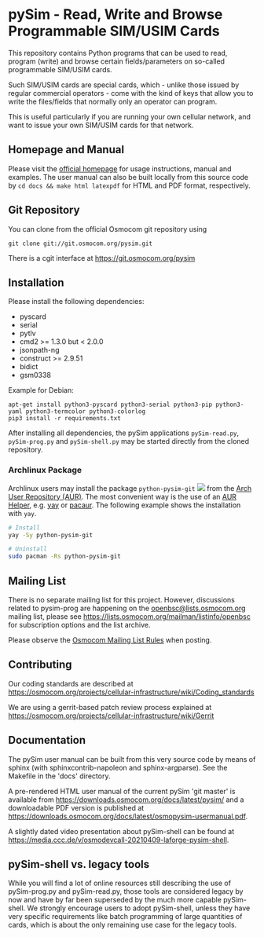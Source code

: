 pySim - Read, Write and Browse Programmable SIM/USIM Cards
====================================================

This repository contains Python programs that can be used
to read, program (write) and browse certain fields/parameters on so-called programmable
SIM/USIM cards.

Such SIM/USIM cards are special cards, which - unlike those issued by
regular commercial operators - come with the kind of keys that allow you
to write the files/fields that normally only an operator can program.

This is useful particularly if you are running your own cellular
network, and want to issue your own SIM/USIM cards for that network.


Homepage and Manual
-------------------

Please visit the [official homepage](https://osmocom.org/projects/pysim/wiki) for usage instructions, manual and examples.  The user manual can also be built locally from this source code by ``cd docs && make html latexpdf`` for HTML and PDF format, respectively.

Git Repository
--------------

You can clone from the official Osmocom  git repository using
```
git clone git://git.osmocom.org/pysim.git
```

There is a cgit interface at <https://git.osmocom.org/pysim>


Installation
------------

Please install the following dependencies:

 - pyscard
 - serial
 - pytlv
 - cmd2 >= 1.3.0 but < 2.0.0
 - jsonpath-ng
 - construct >= 2.9.51
 - bidict
 - gsm0338

Example for Debian:
```
apt-get install python3-pyscard python3-serial python3-pip python3-yaml python3-termcolor python3-colorlog
pip3 install -r requirements.txt
```

After installing all dependencies, the pySim applications ``pySim-read.py``, ``pySim-prog.py`` and ``pySim-shell.py`` may be started directly from the cloned repository.

### Archlinux Package

Archlinux users may install the package ``python-pysim-git``
[![](https://img.shields.io/aur/version/python-pysim-git)](https://aur.archlinux.org/packages/python-pysim-git)
from the [Arch User Repository (AUR)](https://aur.archlinux.org).
The most convenient way is the use of an [AUR Helper](https://wiki.archlinux.org/index.php/AUR_helpers),
e.g. [yay](https://aur.archlinux.org/packages/yay) or [pacaur](https://aur.archlinux.org/packages/pacaur).
The following example shows the installation with ``yay``.

```sh
# Install
yay -Sy python-pysim-git

# Uninstall
sudo pacman -Rs python-pysim-git
```


Mailing List
------------

There is no separate mailing list for this project. However,
discussions related to pysim-prog are happening on the
<openbsc@lists.osmocom.org> mailing list, please see
<https://lists.osmocom.org/mailman/listinfo/openbsc> for subscription
options and the list archive.

Please observe the [Osmocom Mailing List
Rules](https://osmocom.org/projects/cellular-infrastructure/wiki/Mailing_List_Rules)
when posting.


Contributing
------------

Our coding standards are described at
<https://osmocom.org/projects/cellular-infrastructure/wiki/Coding_standards>

We are using a gerrit-based patch review process explained at
<https://osmocom.org/projects/cellular-infrastructure/wiki/Gerrit>


Documentation
-------------

The pySim user manual can be built from this very source code by means
of sphinx (with sphinxcontrib-napoleon and sphinx-argparse).  See the
Makefile in the 'docs' directory.

A pre-rendered HTML user manual of the current pySim 'git master' is
available from <https://downloads.osmocom.org/docs/latest/pysim/> and
a downloadable PDF version is published at
<https://downloads.osmocom.org/docs/latest/osmopysim-usermanual.pdf>.

A slightly dated video presentation about pySim-shell can be found at
<https://media.ccc.de/v/osmodevcall-20210409-laforge-pysim-shell>.


pySim-shell vs. legacy tools
----------------------------

While you will find a lot of online resources still describing the use of
pySim-prog.py and pySim-read.py, those tools are considered legacy by
now and have by far been superseded by the much more capable
pySim-shell.  We strongly encourage users to adopt pySim-shell, unless
they have very specific requirements like batch programming of large
quantities of cards, which is about the only remaining use case for the
legacy tools.


